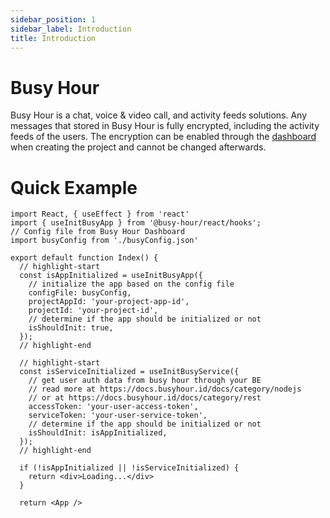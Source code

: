 ```yaml
---
sidebar_position: 1
sidebar_label: Introduction
title: Introduction
---
```


# Busy Hour

Busy Hour is a chat, voice & video call, and activity feeds solutions. Any messages that stored in Busy Hour is fully encrypted, including the activity feeds of the users. The encryption can be enabled through the [dashboard](https://busyhour.id/dashboard) when creating the project and cannot be changed afterwards.

# Quick Example

```tsx title="src/index.ts"
import React, { useEffect } from 'react'
import { useInitBusyApp } from '@busy-hour/react/hooks';
// Config file from Busy Hour Dashboard
import busyConfig from './busyConfig.json'

export default function Index() {
  // highlight-start
  const isAppInitialized = useInitBusyApp({
    // initialize the app based on the config file
    configFile: busyConfig,
    projectAppId: 'your-project-app-id',
    projectId: 'your-project-id',
    // determine if the app should be initialized or not
    isShouldInit: true,
  });
  // highlight-end

  // highlight-start
  const isServiceInitialized = useInitBusyService({
    // get user auth data from busy hour through your BE
    // read more at https://docs.busyhour.id/docs/category/nodejs
    // or at https://docs.busyhour.id/docs/category/rest
    accessToken: 'your-user-access-token',
    serviceToken: 'your-user-service-token',
    // determine if the app should be initialized or not
    isShouldInit: isAppInitialized,
  });
  // highlight-end

  if (!isAppInitialized || !isServiceInitialized) {
    return <div>Loading...</div>
  }

  return <App />
```
